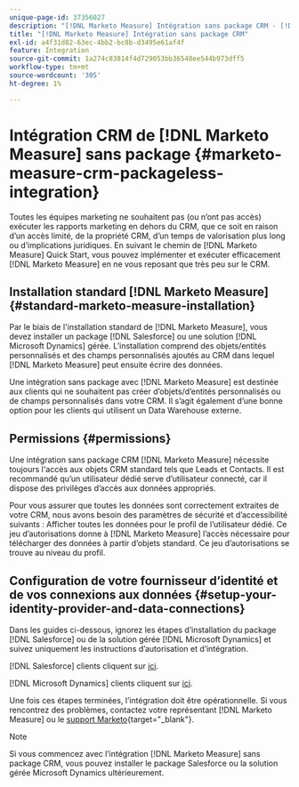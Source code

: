 ```yaml
---
unique-page-id: 37356027
description: "[!DNL Marketo Measure] Intégration sans package CRM - [!DNL Marketo Measure]"
title: "[!DNL Marketo Measure] Intégration sans package CRM"
exl-id: a4f31d82-63ec-4bb2-bc8b-d3495e61af4f
feature: Integration
source-git-commit: 1a274c83814f4d729053bb36548ee544b973dff5
workflow-type: tm+mt
source-wordcount: '305'
ht-degree: 1%

---
```


# Intégration CRM de [!DNL Marketo Measure] sans package {#marketo-measure-crm-packageless-integration}

Toutes les équipes marketing ne souhaitent pas (ou n’ont pas accès) exécuter les rapports marketing en dehors du CRM, que ce soit en raison d’un accès limité, de la propriété CRM, d’un temps de valorisation plus long ou d’implications juridiques. En suivant le chemin de [!DNL Marketo Measure] Quick Start, vous pouvez implémenter et exécuter efficacement [!DNL Marketo Measure] en ne vous reposant que très peu sur le CRM.

## Installation standard [!DNL Marketo Measure] {#standard-marketo-measure-installation}

Par le biais de l&#39;installation standard de [!DNL Marketo Measure], vous devez installer un package [!DNL Salesforce] ou une solution [!DNL Microsoft Dynamics] gérée. L’installation comprend des objets/entités personnalisés et des champs personnalisés ajoutés au CRM dans lequel [!DNL Marketo Measure] peut ensuite écrire des données.

Une intégration sans package avec [!DNL Marketo Measure] est destinée aux clients qui ne souhaitent pas créer d’objets/d’entités personnalisés ou de champs personnalisés dans votre CRM. Il s’agit également d’une bonne option pour les clients qui utilisent un Data Warehouse externe.

## Permissions {#permissions}

Une intégration sans package CRM [!DNL Marketo Measure] nécessite toujours l&#39;accès aux objets CRM standard tels que Leads et Contacts. Il est recommandé qu’un utilisateur dédié serve d’utilisateur connecté, car il dispose des privilèges d’accès aux données appropriés.

Pour vous assurer que toutes les données sont correctement extraites de votre CRM, nous avons besoin des paramètres de sécurité et d’accessibilité suivants : Afficher toutes les données pour le profil de l’utilisateur dédié. Ce jeu d’autorisations donne à [!DNL Marketo Measure] l’accès nécessaire pour télécharger des données à partir d’objets standard. Ce jeu d’autorisations se trouve au niveau du profil.

## Configuration de votre fournisseur d’identité et de vos connexions aux données {#setup-your-identity-provider-and-data-connections}

Dans les guides ci-dessous, ignorez les étapes d’installation du package [!DNL Salesforce] ou de la solution gérée [!DNL Microsoft Dynamics] et suivez uniquement les instructions d’autorisation et d’intégration.

[!DNL Salesforce] clients cliquent sur [ici](/help/configuration-and-setup/marketo-measure-and-salesforce/marketo-measure-salesforce-package-installation-and-set-up.md).

[!DNL Microsoft Dynamics] clients cliquent sur [ici](/help/marketo-measure-and-dynamics/getting-started-with-marketo-measure-and-dynamics/microsoft-dynamics-crm-installation-guide.md).

Une fois ces étapes terminées, l’intégration doit être opérationnelle. Si vous rencontrez des problèmes, contactez votre représentant [!DNL Marketo Measure] ou le [support Marketo](https://nation.marketo.com/t5/support/ct-p/Support){target="_blank"}.

>[!NOTE]
>
>Si vous commencez avec l’intégration [!DNL Marketo Measure] sans package CRM, vous pouvez installer le package Salesforce ou la solution gérée Microsoft Dynamics ultérieurement.
